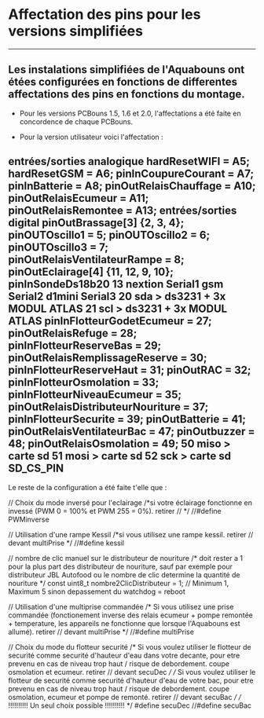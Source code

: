 # Affectation des pins pour les versions simplifiées
----------------

Les instalations simplifiées de l'Aquabouns ont étées configurées en fonctions de differentes affectations des pins en fonctions du montage.
----------------
- Pour les versions PCBouns 1.5, 1.6 et 2.0, l'affectations a été faite en concordence de chaque PCBouns.

- Pour la version utilisateur voici l'affectation : 

entrées/sorties analogique
hardResetWIFI = A5; 
hardResetGSM = A6;
pinInCoupureCourant = A7;
pinInBatterie = A8;
pinOutRelaisChauffage = A10;
pinOutRelaisEcumeur = A11;
pinOutRelaisRemontee = A13;
entrées/sorties digital
pinOutBrassage[3] {2, 3, 4};
pinOUTOscillo1 = 5;
pinOUTOscillo2 = 6;
pinOUTOscillo3 = 7;
pinOutRelaisVentilateurRampe = 8;
pinOutEclairage[4] {11, 12, 9, 10};
pinInSondeDs18b20 13
nextion Serial1
gsm Serial2
d1mini Serial3
20 sda > ds3231 + 3x MODUL ATLAS
21 scl > ds3231 + 3x MODUL ATLAS
pinInFlotteurGodetEcumeur = 27;
pinOutRelaisRefuge = 28;
pinInFlotteurReserveBas = 29;
pinOutRelaisRemplissageReserve = 30;
pinInFlotteurReserveHaut = 31;
pinOutRAC = 32;
pinInFlotteurOsmolation = 33;
pinInFlotteurNiveauEcumeur = 35;
pinOutRelaisDistributeurNouriture = 37;
pinInFlotteurSecurite = 39;
pinOutBatterie = 41;
pinOutRelaisVentilateurBac = 47;
pinOutbuzzer = 48;
pinOutRelaisOsmolation = 49;
50 miso > carte sd
51 mosi > carte sd
52 sck > carte sd
SD_CS_PIN
----------------













































Le reste de la configuration a été faite t'elle que :

// Choix du mode inversé pour l'eclairage
/*si votre éclairage fonctionne en invessé (PWM 0 = 100% et PWM 255 = 0%). retirer //           */
//#define PWMinverse

// Utilisation d'une rampe Kessil
/*si vous utilisez une rampe kessil. retirer // devant multiPrise         */
//#define kessil

// nombre de clic manuel sur le distributeur de nouriture
/* doit rester a 1 pour la plus part des distributeur de nouriture, sauf par exemple pour distributeur JBL Autofood ou le nombre de clic determine la quantité de nouriture */
const uint8_t nombre2ClicDistributeur = 1; // Minimum 1, Maximum 5 sinon depassement du watchdog = reboot

// Utilisation d'une multiprise commandée
/* Si vous utilisez une prise commandée (fonctionement inverse des relais ecumeur + pompe remontée + temperature, les appareils ne fonctionne que lorsque l'Aquabouns est allumé). retirer // devant multiPrise         */
//#define multiPrise

// Choix du mode du flotteur securité
/* Si vous voulez utiliser le flotteur de securité comme securité d'hauteur d'eau dans votre decante, pour etre prevenu en cas de niveau trop haut / risque de debordement. coupe osmolation et ecumeur. retirer // devant secuDec        */
/* Si vous voulez utiliser le flotteur de securité comme securité d'hauteur d'eau de votre bac, pour etre prevenu en cas de niveau trop haut / risque de debordement. coupe osmolation, ecumeur et pompe de remonté. retirer // devant secuBac        */
/* !!!!!!!!!! Un seul choix possible !!!!!!!!!! */
#define secuDec
//#define secuBac



